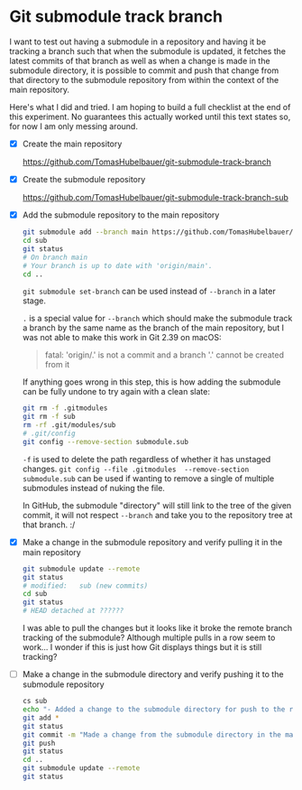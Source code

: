 # Git submodule track branch

I want to test out having a submodule in a repository and having it be tracking a
branch such that when the submodule is updated, it fetches the latest commits of
that branch as well as when a change is made in the submodule directory, it is
possible to commit and push that change from that directory to the submodule
repository from within the context of the main repository.

Here's what I did and tried.
I am hoping to build a full checklist at the end of this experiment.
No guarantees this actually worked until this text states so, for now I am only
messing around.

- [x] Create the main repository

  https://github.com/TomasHubelbauer/git-submodule-track-branch

- [x] Create the submodule repository

  https://github.com/TomasHubelbauer/git-submodule-track-branch-sub

- [x] Add the submodule repository to the main repository

  ```sh
  git submodule add --branch main https://github.com/TomasHubelbauer/git-submodule-track-branch-sub sub
  cd sub
  git status
  # On branch main
  # Your branch is up to date with 'origin/main'.
  cd ..
  ```

  `git submodule set-branch` can be used instead of `--branch` in a later stage.

  `.` is a special value for `--branch` which should make the submodule track a
  branch by the same name as the branch of the main repository, but I was not
  able to make this work in Git 2.39 on macOS:

  > fatal: 'origin/.' is not a commit and a branch '.' cannot be created from it

  If anything goes wrong in this step, this is how adding the submodule can be
  fully undone to try again with a clean slate:

  ```sh
  git rm -f .gitmodules
  git rm -f sub
  rm -rf .git/modules/sub
  # .git/config
  git config --remove-section submodule.sub
  ```

  `-f` is used to delete the path regardless of whether it has unstaged changes.
  `git config --file .gitmodules  --remove-section submodule.sub` can be used if
  wanting to remove a single of multiple submodules instead of nuking the file.

  In GitHub, the submodule "directory" will still link to the tree of the given
  commit, it will not respect `--branch` and take you to the repository tree at
  that branch. :/

- [x] Make a change in the submodule repository and verify pulling it in the main repository

  ```sh
  git submodule update --remote
  git status
  # modified:   sub (new commits)
  cd sub
  git status
  # HEAD detached at ??????
  ```

  I was able to pull the changes but it looks like it broke the remote branch
  tracking of the submodule?
  Although multiple pulls in a row seem to work…
  I wonder if this is just how Git displays things but it is still tracking?

- [ ] Make a change in the submodule directory and verify pushing it to the submodule repository

  ```sh
  cs sub
  echo "- Added a change to the submodule directory for push to the repository"
  git add *
  git status
  git commit -m "Made a change from the submodule directory in the main repository" -m "Not in the submodule repository!"
  git push
  git status
  cd ..
  git submodule update --remote
  git status
  ```
